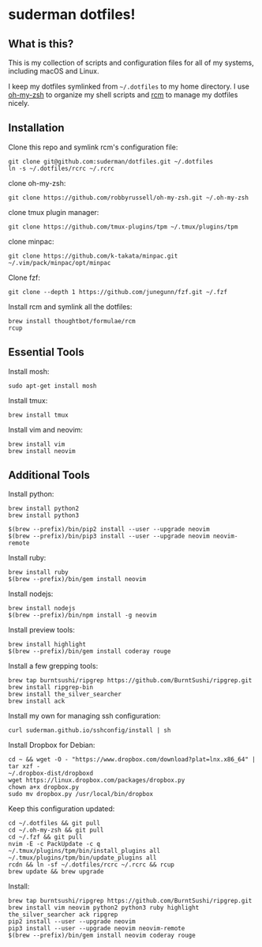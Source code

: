 suderman dotfiles!
========================

What is this?
-------------

This is my collection of scripts and configuration files for all of my systems, 
including macOS and Linux. 

I keep my dotfiles symlinked from `~/.dotfiles` to my home directory. I use 
[oh-my-zsh](https://github.com/robbyrussell/oh-my-zsh) to organize my shell scripts and 
[rcm](https://github.com/thoughtbot/rcm) to manage my dotfiles nicely.  

Installation
------------ 

Clone this repo and symlink rcm's configuration file:  

    git clone git@github.com:suderman/dotfiles.git ~/.dotfiles
    ln -s ~/.dotfiles/rcrc ~/.rcrc   

clone oh-my-zsh:

    git clone https://github.com/robbyrussell/oh-my-zsh.git ~/.oh-my-zsh

clone tmux plugin manager:

    git clone https://github.com/tmux-plugins/tpm ~/.tmux/plugins/tpm

clone minpac:

    git clone https://github.com/k-takata/minpac.git ~/.vim/pack/minpac/opt/minpac

Clone fzf:

    git clone --depth 1 https://github.com/junegunn/fzf.git ~/.fzf

Install rcm and symlink all the dotfiles:  

    brew install thoughtbot/formulae/rcm
    rcup

Essential Tools
-----------------

Install mosh:

    sudo apt-get install mosh

Install tmux:

    brew install tmux

Install vim and neovim:  

    brew install vim
    brew install neovim

Additional Tools
-----------------

Install python:  

    brew install python2
    brew install python3
	
    $(brew --prefix)/bin/pip2 install --user --upgrade neovim
    $(brew --prefix)/bin/pip3 install --user --upgrade neovim neovim-remote

Install ruby:

    brew install ruby
    $(brew --prefix)/bin/gem install neovim

Install nodejs:

    brew install nodejs
    $(brew --prefix)/bin/npm install -g neovim

Install preview tools:

    brew install highlight
    $(brew --prefix)/bin/gem install coderay rouge

Install a few grepping tools:  

    brew tap burntsushi/ripgrep https://github.com/BurntSushi/ripgrep.git
    brew install ripgrep-bin
    brew install the_silver_searcher
    brew install ack

Install my own for managing ssh configuration:

    curl suderman.github.io/sshconfig/install | sh

Install Dropbox for Debian:

    cd ~ && wget -O - "https://www.dropbox.com/download?plat=lnx.x86_64" | tar xzf -
    ~/.dropbox-dist/dropboxd
    wget https://linux.dropbox.com/packages/dropbox.py
    chown a+x dropbox.py
    sudo mv dropbox.py /usr/local/bin/dropbox

Keep this configuration updated:

    cd ~/.dotfiles && git pull
    cd ~/.oh-my-zsh && git pull
    cd ~/.fzf && git pull
    nvim -E -c PackUpdate -c q
    ~/.tmux/plugins/tpm/bin/install_plugins all
    ~/.tmux/plugins/tpm/bin/update_plugins all
    rcdn && ln -sf ~/.dotfiles/rcrc ~/.rcrc && rcup
    brew update && brew upgrade

Install:

    brew tap burntsushi/ripgrep https://github.com/BurntSushi/ripgrep.git
    brew install vim neovim python2 python3 ruby highlight the_silver_searcher ack ripgrep
    pip2 install --user --upgrade neovim
    pip3 install --user --upgrade neovim neovim-remote
    $(brew --prefix)/bin/gem install neovim coderay rouge
